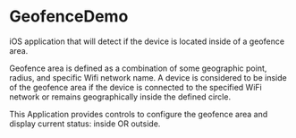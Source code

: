 # GeofenceDemo
iOS application that will detect if the device is located inside of a geofence area.

Geofence area is defined as a combination of some geographic point, radius, and specific Wifi network name. A device 
is considered to be inside of the geofence area if the device is connected to the specified WiFi network or remains 
geographically inside the defined circle.

This Application provides controls to configure the geofence area and display current status: inside OR outside.
